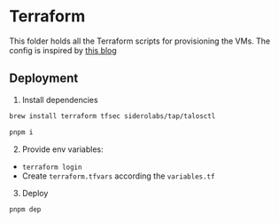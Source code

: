 # Terraform
This folder holds all the Terraform scripts for provisioning the VMs. The config is inspired by [this blog](https://olav.ninja/talos-cluster-on-proxmox-with-terraform)

## Deployment
1. Install dependencies
```bash
brew install terraform tfsec siderolabs/tap/talosctl

pnpm i
```
2. Provide env variables:
  - `terraform login`
  - Create `terraform.tfvars` according the `variables.tf`
3. Deploy
```bash
pnpm dep
```
